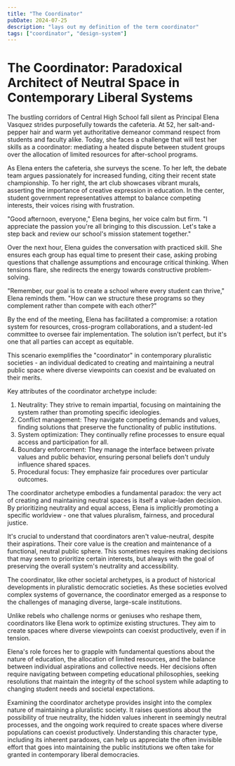 ```yaml
---
title: "The Coordinator"
pubDate: 2024-07-25
description: "lays out my definition of the term coordinator"
tags: ["coordinator", "design-system"]
---
```


# The Coordinator: Paradoxical Architect of Neutral Space in Contemporary Liberal Systems

The bustling corridors of Central High School fall silent as Principal Elena Vasquez strides purposefully towards the cafeteria. At 52, her salt-and-pepper hair and warm yet authoritative demeanor command respect from students and faculty alike. Today, she faces a challenge that will test her skills as a coordinator: mediating a heated dispute between student groups over the allocation of limited resources for after-school programs.

As Elena enters the cafeteria, she surveys the scene. To her left, the debate team argues passionately for increased funding, citing their recent state championship. To her right, the art club showcases vibrant murals, asserting the importance of creative expression in education. In the center, student government representatives attempt to balance competing interests, their voices rising with frustration.

"Good afternoon, everyone," Elena begins, her voice calm but firm. "I appreciate the passion you're all bringing to this discussion. Let's take a step back and review our school's mission statement together."

Over the next hour, Elena guides the conversation with practiced skill. She ensures each group has equal time to present their case, asking probing questions that challenge assumptions and encourage critical thinking. When tensions flare, she redirects the energy towards constructive problem-solving.

"Remember, our goal is to create a school where every student can thrive," Elena reminds them. "How can we structure these programs so they complement rather than compete with each other?"

By the end of the meeting, Elena has facilitated a compromise: a rotation system for resources, cross-program collaborations, and a student-led committee to oversee fair implementation. The solution isn't perfect, but it's one that all parties can accept as equitable.

This scenario exemplifies the "coordinator" in contemporary pluralistic societies - an individual dedicated to creating and maintaining a neutral public space where diverse viewpoints can coexist and be evaluated on their merits.

Key attributes of the coordinator archetype include:

1. Neutrality: They strive to remain impartial, focusing on maintaining the system rather than promoting specific ideologies.
2. Conflict management: They navigate competing demands and values, finding solutions that preserve the functionality of public institutions.
3. System optimization: They continually refine processes to ensure equal access and participation for all.
4. Boundary enforcement: They manage the interface between private values and public behavior, ensuring personal beliefs don't unduly influence shared spaces.
5. Procedural focus: They emphasize fair procedures over particular outcomes.

The coordinator archetype embodies a fundamental paradox: the very act of creating and maintaining neutral spaces is itself a value-laden decision. By prioritizing neutrality and equal access, Elena is implicitly promoting a specific worldview - one that values pluralism, fairness, and procedural justice.

It's crucial to understand that coordinators aren't value-neutral, despite their aspirations. Their core value is the creation and maintenance of a functional, neutral public sphere. This sometimes requires making decisions that may seem to prioritize certain interests, but always with the goal of preserving the overall system's neutrality and accessibility.

The coordinator, like other societal archetypes, is a product of historical developments in pluralistic democratic societies. As these societies evolved complex systems of governance, the coordinator emerged as a response to the challenges of managing diverse, large-scale institutions.

Unlike rebels who challenge norms or geniuses who reshape them, coordinators like Elena work to optimize existing structures. They aim to create spaces where diverse viewpoints can coexist productively, even if in tension.

Elena's role forces her to grapple with fundamental questions about the nature of education, the allocation of limited resources, and the balance between individual aspirations and collective needs. Her decisions often require navigating between competing educational philosophies, seeking resolutions that maintain the integrity of the school system while adapting to changing student needs and societal expectations.

Examining the coordinator archetype provides insight into the complex nature of maintaining a pluralistic society. It raises questions about the possibility of true neutrality, the hidden values inherent in seemingly neutral processes, and the ongoing work required to create spaces where diverse populations can coexist productively. Understanding this character type, including its inherent paradoxes, can help us appreciate the often invisible effort that goes into maintaining the public institutions we often take for granted in contemporary liberal democracies.